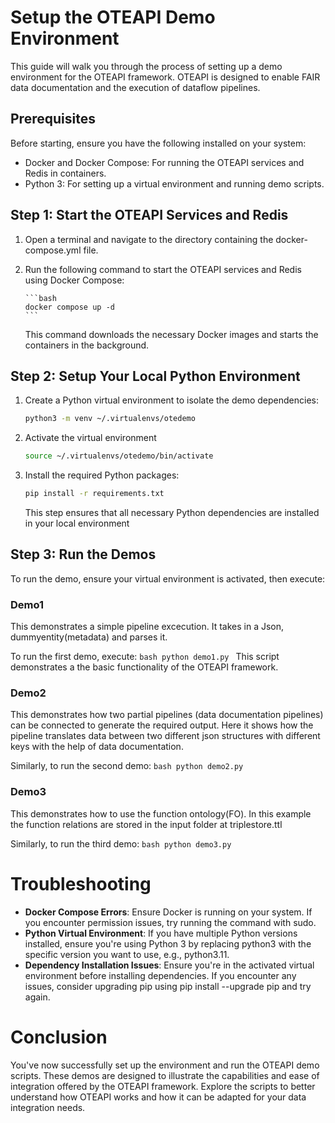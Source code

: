 # Setup the OTEAPI Demo Environment

This guide will walk you through the process of setting up a demo
environment for the OTEAPI framework. OTEAPI is designed to enable
FAIR data documentation and the execution of dataflow pipelines.

## Prerequisites

Before starting, ensure you have the following installed on your system:

- Docker and Docker Compose: For running the OTEAPI services and Redis in containers.
- Python 3: For setting up a virtual environment and running demo scripts.

## Step 1: Start the OTEAPI Services and Redis

1.  Open a terminal and navigate to the directory containing the docker-compose.yml file.
2.  Run the following command to start the OTEAPI services and Redis using Docker Compose:

        ```bash
        docker compose up -d
        ```

    This command downloads the necessary Docker images and starts the containers in the background.

## Step 2: Setup Your Local Python Environment

1. Create a Python virtual environment to isolate the demo dependencies:
   ```bash
   python3 -m venv ~/.virtualenvs/otedemo
   ```
2. Activate the virtual environment
   ```bash
   source ~/.virtualenvs/otedemo/bin/activate
   ```
3. Install the required Python packages:

   ```bash
   pip install -r requirements.txt
   ```

   This step ensures that all necessary Python dependencies are installed in your local environment

## Step 3: Run the Demos

To run the demo, ensure your virtual environment is activated, then execute:

### Demo1

This demonstrates a simple pipeline excecution. It takes in a Json, dummyentity(metadata) and parses it.

To run the first demo, execute:
`bash
	python demo1.py
	`
This script demonstrates a the basic functionality of the OTEAPI framework.

### Demo2

This demonstrates how two partial pipelines (data documentation pipelines) can be connected to generate the required output. Here it shows how the pipeline translates data between two different json structures with different keys with the help of data documentation.

Similarly, to run the second demo:
`bash
	python demo2.py
	`
### Demo3

This demonstrates how to use the function ontology(FO). In this example the function relations are stored in the input folder at triplestore.ttl

Similarly, to run the third demo:
`bash
	python demo3.py
	`
# Troubleshooting

- **Docker Compose Errors**: Ensure Docker is running on your system. If you encounter permission issues, try running the command with sudo.
- **Python Virtual Environment**: If you have multiple Python versions installed, ensure you're using Python 3 by replacing python3 with the specific version you want to use, e.g., python3.11.
- **Dependency Installation Issues**: Ensure you're in the activated virtual environment before installing dependencies. If you encounter any issues, consider upgrading pip using pip install --upgrade pip and try again.

# Conclusion

You've now successfully set up the environment and run the OTEAPI demo scripts. These demos are designed to illustrate the capabilities and ease of integration offered by the OTEAPI framework. Explore the scripts to better understand how OTEAPI works and how it can be adapted for your data integration needs.
